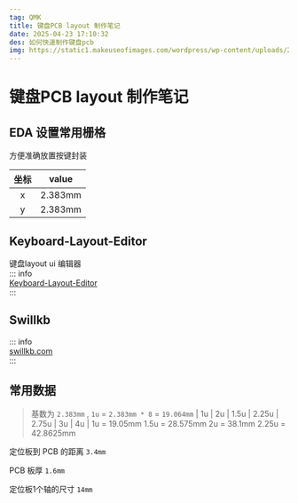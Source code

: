 ```yaml
---
tag: QMK
title: 键盘PCB layout 制作笔记
date: 2025-04-23 17:10:32
des: 如何快速制作键盘pcb
img: https://static1.makeuseofimages.com/wordpress/wp-content/uploads/2023/08/qmk-keyboard-firmware.jpg
---
```

# 键盘PCB layout 制作笔记

## EDA 设置常用栅格
方便准确放置按键封装

| 坐标 | value |
| :---: | :----: |
| x | 2.383mm |
| y| 2.383mm |

##  Keyboard-Layout-Editor
键盘layout ui 编辑器  
::: info  
[ Keyboard-Layout-Editor](https://www.keyboard-layout-editor.com/#/)  
:::

## Swillkb
::: info  
[swillkb.com](http://builder.swillkb.com/)   
:::  

## 常用数据


> 基数为 `2.383mm` , `1u` = `2.383mm * 8` = `19.064mm`
| 1u | 2u | 1.5u | 2.25u | 2.75u | 3u | 4u |
1u = 19.05mm
1.5u = 28.575mm
2u = 38.1mm
2.25u = 42.8625mm


定位板到 PCB 的距离 `3.4mm`

PCB 板厚 `1.6mm`

定位板1个轴的尺寸 `14mm`









